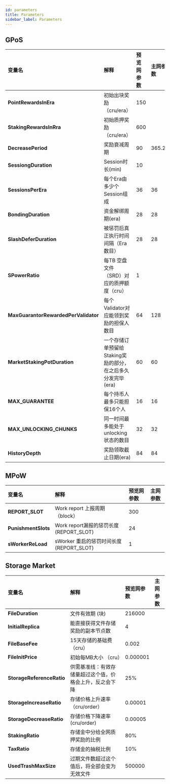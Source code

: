 ```yaml
---
id: parameters
title: Parameters
sidebar_label: Parameters
---
```



## GPoS

| **变量名**                           | **解释**                                                     | **预览网参数** | **主网参数** |
| :----------------------------------- | :----------------------------------------------------------- | :------------- | :----------- |
| **PointRewardsInEra**            | 初始出块奖励（cru/era）                                      | 150            |              |
| **StakingRewardsInRra**              | 初始质押奖励（cru/era）                                      | 600            |              |
| **DecreasePeriod**                      | 奖励衰减周期                                                 | 90             | 365.25       |
| **SessiongDuration**                 | Session时长(min)                                             | 10             |              |
| **SessionsPerEra**                   | 每个Era由多少个Session组成                                   | 36             | 36           |
| **BondingDuration**                  | 资金解绑周期(era)                                            | 28             | 28           |
| **SlashDeferDuration**               | 被惩罚后真正执行时间间隔（Era数目）                          | 28             | 28           |
| **SPowerRatio**                      | 每TB 空盘文件（SRD）对应的质押额度（cru）                    | 1              |              |
| **MaxGuarantorRewardedPerValidator** | 每个Validator对应能领到奖励的担保人数目                      | 64             | 128          |
| **MarketStakingPotDuration**         | 一个存储订单预留给Staking奖励的部分，在之后多久分发完毕(era) | 60             | 60           |
| **MAX_GUARANTEE**                    | 每个持币人最多只能担保16个人                                 | 16             | 16           |
| **MAX_UNLOCKING_CHUNKS**             | 同一时间最多能处于unlocking状态的数目                        | 32             | 32           |
| **HistoryDepth**                     | 奖励领取截止日期(era)                                        | 84             | 84           |

## MPoW

| **变量名**          | **解释**                                 | **预览网参数** | **主网参数** |
| :------------------ | :--------------------------------------- | :------------- | :----------- |
| **REPORT_SLOT**     | Work report 上报周期（block）            | 300            | <br>         |
| **PunishmentSlots** | Work report漏报的惩罚长度(REPORT_SLOT)   | 24             | <br>         |
| **sWorkerReLoad**   | sWorker 重启的惩罚时间长度 (REPORT_SLOT) | 1              | <br>         |

## Storage Market

| **变量名**                | **解释**                                                 | **预览网参数** | **主网参数** |
| :------------------------ | :------------------------------------------------------- | :------------- | :----------- |
| **FileDuration**          | 文件有效期 (块)                                          | 216000         | <br>         |
| **InitialReplica**        | 能直接获得文件存储奖励的副本节点数                       | 4              | <br>         |
| **FileBaseFee**           | 15天存储的基础费 （cru）                                 | 0.002         | <br>         |
| **FileInitPrice**         | 初始每MB大小 （cru）                                     | 0.000001         | <br>         |
| **StorageReferenceRatio** | 供需基准线：有效存储量超过这个值，价格会上升，反之会下降 | 25%            | <br>         |
| **StorageIncreaseRatio**  | 存储价格上升速率（cru/order）                            | 0.00001        | <br>         |
| **StorageDecreaseRatio**  | 存储价格下降速率(cru/order)                              | 0.00005        | <br>         |
| **StakingRatio**          | 存储金中分给全网质押奖励的比例                           | 80%            | <br>         |
| **TaxRatio**              | 存储金的抽税比例                                         | 10%            | <br>         |
| **UsedTrashMaxSize**      | 过期文件数超过这个值后，将全部会变为无效文件             | 500000         | <br>         |




